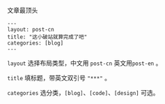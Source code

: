 文章最顶头


    ---
    layout: post-cn
    title: "这小破站就算完成了吧"
    categories: [blog]
    ---

`layout` 选择布局类型，中文用 `post-cn` 英文用`post-en` 。

`title` 填标题，带英文双引号 `"***"` 。

`categories` 选分类，`[blog]`、`[code]`、`[design]` 可选。